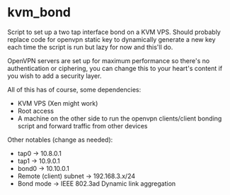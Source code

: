 # kvm_bond
Script to set up a two tap interface bond on a KVM VPS. Should probably replace code for openvpn static key to dynamically generate a new key each time the script is run but lazy for now and this'll do.

OpenVPN servers are set up for maximum performance so there's no authentication or ciphering, you can change this to your heart's content if you wish to add a security layer.

All of this has of course, some dependencies:

- KVM VPS (Xen might work)
- Root access
- A machine on the other side to run the openvpn clients/client bonding script and forward traffic from other devices

Other notables (change as needed):

- tap0 -> 10.8.0.1
- tap1 -> 10.9.0.1
- bond0 -> 10.10.0.1
- Remote (client) subnet -> 192.168.3.x/24
- Bond mode -> IEEE 802.3ad Dynamic link aggregation
